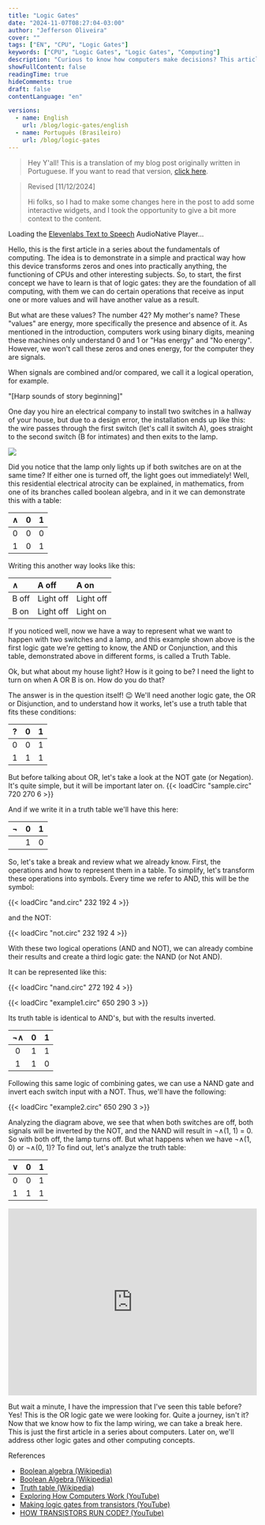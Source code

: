 ```yaml
---
title: "Logic Gates"
date: "2024-11-07T08:27:04-03:00"
author: "Jefferson Oliveira"
cover: ""
tags: ["EN", "CPU", "Logic Gates"]
keywords: ["CPU", "Logic Gates", "Logic Gates", "Computing"]
description: "Curious to know how computers make decisions? This article is your starting point! Unveil the universe of logic gates, the building blocks that allow machines to process binary information. Discover how simple 'yes' and 'no' operations transform into the artificial intelligence of your daily life."
showFullContent: false
readingTime: true
hideComments: true
draft: false
contentLanguage: "en"

versions:
  - name: English
    url: /blog/logic-gates/english
  - name: Português (Brasileiro)
    url: /blog/logic-gates
---
```

> Hey Y'all! This is a translation of my blog post originally written in Portuguese.
> If you want to read that version, [click here](/blog/logic-gates/).

> Revised [11/12/2024]
>
> Hi folks, so I had to make some changes here in the post to add some interactive widgets,
> and I took the opportunity to give a bit more context to the content.

<div id="elevenlabs-audionative-widget" data-height="90" data-width="100%" data-frameborder="no" data-scrolling="no" data-publicuserid="2be4d6242c862832d6b47ec70f7d7daf2c9f1306c933439f7083622af43fe99f" data-playerurl="https://elevenlabs.io/player/index.html" >Loading the <a href="https://elevenlabs.io/text-to-speech" target="_blank" rel="noopener">Elevenlabs Text to Speech</a> AudioNative Player...</div><script src="https://elevenlabs.io/player/audioNativeHelper.js" type="text/javascript"></script>

Hello, this is the first article in a series about the fundamentals of computing. The idea is to demonstrate in a simple and practical way how this device transforms zeros and ones into practically anything, the functioning of CPUs and other interesting subjects. So, to start, the first concept we have to learn is that of logic gates: they are the foundation of all computing, with them we can do certain operations that receive as input one or more values and will have another value as a result.

But what are these values? The number 42? My mother's name? These "values" are energy, more specifically the presence and absence of it. As mentioned in the introduction, computers work using binary digits, meaning these machines only understand 0 and 1 or "Has energy" and "No energy". However, we won't call these zeros and ones energy, for the computer they are signals.

When signals are combined and/or compared, we call it a logical operation, for example.

"[Harp sounds of story beginning]"

One day you hire an electrical company to install two switches in a hallway of your house, but due to a design error, the installation ends up like this: the wire passes through the first switch (let's call it switch A), goes straight to the second switch (B for intimates) and then exits to the lamp.

![](./CPUImageFrame1.png)

Did you notice that the lamp only lights up if both switches are on at the same time? If either one is turned off, the light goes out immediately! Well, this residential electrical atrocity can be explained, in mathematics, from one of its branches called boolean algebra, and in it we can demonstrate this with a table:

| ∧ | 0 | 1 |
| :-----: | :-----: | :-----: |
| 0 | 0 | 0 |
| 1 | 0 | 1 |

Writing this another way looks like this:

| ∧ | A off | A on |
| :----- | :----- | :----- |
| B off | Light off | Light off |
| B on | Light off | Light on |

If you noticed well, now we have a way to represent what we want to happen with two switches and a lamp, and this example shown above is the first logic gate we're getting to know, the AND or Conjunction, and this table, demonstrated above in different forms, is called a Truth Table.

Ok, but what about my house light? How is it going to be? I need the light to turn on when A OR B is on. How do you do that?

The answer is in the question itself! 😉 We'll need another logic gate, the OR or Disjunction, and to understand how it works, let's use a truth table that fits these conditions:

| ? | 0 | 1 |
| :-----: | :-----: | :-----: |
| 0 | 0 | 1 |
| 1 | 1 | 1 |

But before talking about OR, let's take a look at the NOT gate (or Negation). It's quite simple, but it will be important later on.
{{< loadCirc "sample.circ" 720 270 6 >}}

And if we write it in a truth table we'll have this here:

| ¬ | 0 | 1 |
| :-----: | :-----: | :-----: |
|  | 1 | 0 |

So, let's take a break and review what we already know. First, the operations and how to represent them in a table. To simplify, let's transform these operations into symbols. Every time we refer to AND, this will be the symbol:

{{< loadCirc "and.circ" 232 192 4 >}}

and the NOT:

{{< loadCirc "not.circ" 232 192 4 >}}

With these two logical operations (AND and NOT), we can already combine their results and create a third logic gate: the NAND (or Not AND).

It can be represented like this:

{{< loadCirc "nand.circ" 272 192 4 >}}

{{< loadCirc "example1.circ" 650 290 3 >}}

Its truth table is identical to AND's, but with the results inverted.

| ¬∧ | 0 | 1 |
| :-----: | :-----: | :-----: |
| 0 | 1 | 1 |
| 1 | 1 | 0 |

Following this same logic of combining gates, we can use a NAND gate and invert each switch input with a NOT. Thus, we'll have the following:

{{< loadCirc "example2.circ" 650 290 3 >}}

Analyzing the diagram above, we see that when both switches are off, both signals will be inverted by the NOT, and the NAND will result in ¬∧(1, 1) = 0. So with both off, the lamp turns off. But what happens when we have ¬∧(1, 0) or ¬∧(0, 1)? To find out, let's analyze the truth table:

| ∨ | 0 | 1 |
| :-----: | :-----: | :-----: |
| 0 | 0 | 1 |
| 1 | 1 | 1 |

<div style="width:100%;height:0;padding-bottom:75%;position:relative;"><iframe src="https://giphy.com/embed/n9h61thJkq6Xe" width="100%" height="100%" style="position:absolute" frameBorder="0" class="giphy-embed" allowFullScreen></iframe></div>

But wait a minute, I have the impression that I've seen this table before? Yes! This is the OR logic gate we were looking for. Quite a journey, isn't it? Now that we know how to fix the lamp wiring, we can take a break here. This is just the first article in a series about computers. Later on, we'll address other logic gates and other computing concepts.

References

* [Boolean algebra (Wikipedia)](https://pt.wikipedia.org/wiki/%C3%81lgebra_booliana)
* [Boolean Algebra (Wikipedia)](https://en.wikipedia.org/wiki/Boolean_algebra)
* [Truth table (Wikipedia)](https://pt.wikipedia.org/wiki/Tabela-verdade)
* [Exploring How Computers Work (YouTube)](https://www.youtube.com/watch?v=QZwneRb-zqA)
* [Making logic gates from transistors (YouTube)](https://www.youtube.com/watch?v=sTu3LwpF6XI)
* [HOW TRANSISTORS RUN CODE? (YouTube)](https://www.youtube.com/watch?v=HjneAhCy2N4)
